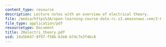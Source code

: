 ```yaml
---
content_type: resource
description: Lecture notes with an overview of electrical theory.
file: /media/https%3A/open-learning-course-data-rc.s3.amazonaws.com/2-611-marine-power-and-propulsion-fall-2006/1da5b6479f97f58bb3e8b74c7e3f4bc8_20electri_theory.pdf
file_type: application/pdf
resourcetype: Document
title: 20electri_theory.pdf
uid: 1da5b647-9f97-f58b-b3e8-b74c7e3f4bc8
---
```

